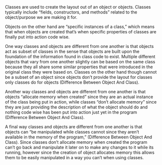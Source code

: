 Classes are used to create the layout out of an object or objects. Classes typically include “fields, constructors, and methods” related to the object/purpose we are making it for. 

Objects on the other hand are “specific instances of a class,” which means that when objects are created that’s when specific properties of classes are finally put into action code wise. 

One way classes and objects are different from one another is that objects act as subset of classes in the sense that objects are built upon the foundation of the information found in class code to exist. Multiple different objects that vary from one another slightly can be based on the same class because they all share some similar properties that were introduced in the original class they were based on. Classes on the other hand though cannot be a subset of an object since objects don’t provide the layout for classes only classes do for objects (Difference Between Object And Class). 

Another way classes and objects are different from one another is that objects “allocate memory when created” since they are an actual instance of the class being put in action, while classes “don’t allocate memory” since they are just providing the description of what the object should do and nothing code wise has been put into action just yet in the program (Difference Between Object And Class).

A final way classes and objects are different from one another is that objects can “be manipulated while classes cannot since they aren’t available in the memory of the program,” (Difference Between Object And Class). Since classes don’t allocate memory when created the program can’t go back and manipulate it later on to make any changes to it while its running, however since the creation of object allocates memory this allows them to be easily manipulated in a way you can’t when using classes. 
